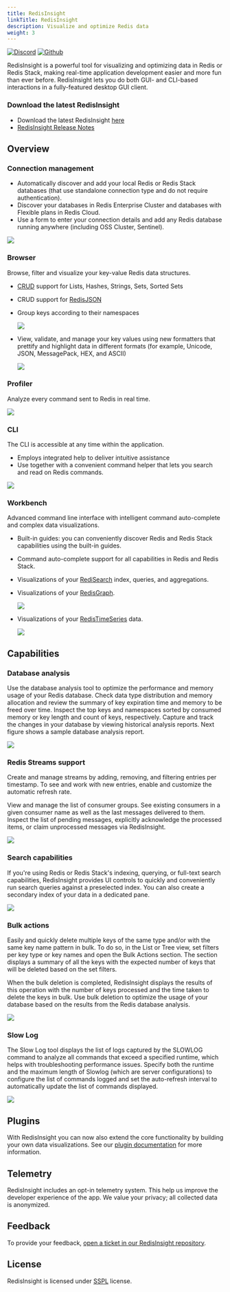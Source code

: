 ```yaml
---
title: RedisInsight
linkTitle: RedisInsight
description: Visualize and optimize Redis data
weight: 3
---
```


[![Discord](https://img.shields.io/discord/697882427875393627?style=flat-square)](https://discord.gg/QUkjSsk)
[![Github](https://img.shields.io/static/v1?label=&message=repository&color=5961FF&logo=github)](https://github.com/redisinsight/redisinsight/)

RedisInsight is a powerful tool for visualizing and optimizing data in Redis or Redis Stack, making real-time application development easier and more fun than ever before. RedisInsight lets you do both GUI- and CLI-based interactions in a fully-featured desktop GUI client.

### Download the latest RedisInsight

* Download the latest RedisInsight [here](https://redis.com/redis-enterprise/redis-insight/)
* [RedisInsight Release Notes](https://github.com/RedisInsight/RedisInsight/releases)

## Overview

### Connection management

* Automatically discover and add your local Redis or Redis Stack databases (that use standalone connection type and do not require authentication).
* Discover your databases in Redis Enterprise Cluster and databases with Flexible plans in Redis Cloud.
* Use a form to enter your connection details and add any Redis database running anywhere (including OSS Cluster, Sentinel).

<img src="/docs/stack/insight/images/Databases.png">

### Browser

Browse, filter and visualize your key-value Redis data structures.
* [CRUD](https://en.wikipedia.org/wiki/Create,_read,_update_and_delete) support for Lists, Hashes, Strings, Sets, Sorted Sets 
* CRUD support for [RedisJSON](https://oss.redis.com/redisjson/)
* Group keys according to their namespaces

  <img src="/docs/stack/insight/images/Browser.png">

* View, validate, and manage your key values using new formatters that prettify and highlight data in different formats (for example, Unicode, JSON, MessagePack, HEX, and ASCII)

  <img src="/docs/stack/insight/images/data_formatting.png">

### Profiler

Analyze every command sent to Redis in real time.

<img src="/docs/stack/insight/images/Profiler.png">

### CLI

The CLI is accessible at any time within the application. 
* Employs integrated help to deliver intuitive assistance
* Use together with a convenient command helper that lets you search and read on Redis commands.

<img src="/docs/stack/insight/images/CLI.png">

### Workbench

Advanced command line interface with intelligent command auto-complete and complex data visualizations.
* Built-in guides: you can conveniently discover Redis and Redis Stack capabilities using the built-in guides.
* Command auto-complete support for all capabilities in Redis and Redis Stack.
* Visualizations of your [RediSearch](https://oss.redis.com/redisearch/) index, queries, and aggregations.
* Visualizations of your [RedisGraph](https://oss.redis.com/redisgraph/).

  <img src="/docs/stack/insight/images/Workbench_Graph.png">

* Visualizations of your [RedisTimeSeries](https://oss.redis.com/redistimeseries/) data.

  <img src="/docs/stack/insight/images/Workbench_TimeSeries.png">

## Capabilities

### Database analysis

Use the database analysis tool to optimize the performance and memory usage of your Redis database. Check data type distribution and memory allocation and review the summary of key expiration time and memory to be freed over time. Inspect the top keys and namespaces sorted by consumed memory or key length and count of keys, respectively. Capture and track the changes in your database by viewing historical analysis reports. Next figure shows a sample database analysis report.

<img src="/docs/stack/insight/images/database_analysis.png">

### Redis Streams support

Create and manage streams by adding, removing, and filtering entries per timestamp. To see and work with new entries, enable and customize the automatic refresh rate.

View and manage the list of consumer groups. See existing consumers in a given consumer name as well as the last messages delivered to them. Inspect the list of pending messages, explicitly acknowledge the processed items, or claim unprocessed messages via RedisInsight.

<img src="/docs/stack/insight/images/streams.png">

### Search capabilities

If you're using Redis or Redis Stack's indexing, querying, or full-text search capabilities, RedisInsight provides UI controls to quickly and conveniently run search queries against a preselected index. You can also create a secondary index of your data in a dedicated pane.

<img src="/docs/stack/insight/images/search.png">

### Bulk actions

Easily and quickly delete multiple keys of the same type and/or with the same key name pattern in bulk. To do so, in the List or Tree view, set filters per key type or key names and open the Bulk Actions section. The section displays a summary of all the keys with the expected number of keys that will be deleted based on the set filters.

When the bulk deletion is completed, RedisInsight displays the results of this operation with the number of keys processed and the time taken to delete the keys in bulk.
Use bulk deletion to optimize the usage of your database based on the results from the Redis database analysis.

<img src="/docs/stack/insight/images/bulk_actions.png">

### Slow Log

The Slow Log tool displays the list of logs captured by the SLOWLOG command to analyze all commands that exceed a specified runtime, which helps with troubleshooting performance issues. Specify both the runtime and the maximum length of Slowlog (which are server configurations) to configure the list of commands logged and set the auto-refresh interval to automatically update the list of commands displayed.

<img src="/docs/stack/insight/images/slowlog.png">

## Plugins

With RedisInsight you can now also extend the core functionality by building your own data visualizations. See our [plugin documentation](https://github.com/RedisInsight/RedisInsight/wiki/Plugin-Documentation) for more information.

## Telemetry

RedisInsight includes an opt-in telemetry system. This help us improve the developer experience of the app. We value your privacy; all collected data is anonymized.

## Feedback

To provide your feedback, [open a ticket in our RedisInsight repository](https://github.com/RedisInsight/RedisInsight/issues/new).

## License 

RedisInsight is licensed under [SSPL](https://github.com/RedisInsight/RedisInsight/blob/main/LICENSE) license.
